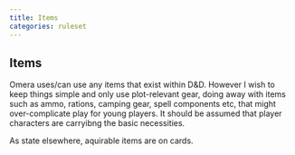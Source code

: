 ```yaml
---
title: Items
categories: ruleset
---
```


## Items

Omera uses/can use any items that exist within D&D. However I wish to keep things simple and only use plot-relevant gear, doing away with items such as ammo, rations, camping gear, spell components etc, that might over-complicate play for young players. It should be assumed that player characters are carryibng the basic necessities. 

As state elsewhere, aquirable items are on cards.

